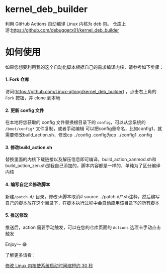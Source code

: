# kernel_deb_builder
利用 GitHub Actions 自动编译 Linux 内核为 deb 包。
仓库上游:https://github.com/debuggerx01/kernel_deb_builder

# 如何使用
如果您想要利用我的这个自动化脚本根据自己的需求编译内核，请参考如下步骤：

#### 1. Fork 仓库
访问(https://github.com/Linux-qitong/kernel_deb_builder) ，点击右上角的 `Fork` 按钮，并 clone 到本地

#### 2. 更新 config 文件
在本地将您获取的 config 文件替换根目录下的 `config`，可以从您系统的 `/boot/config*` 文件复制，或者手动编辑
可以把config重命名，比如config1，就需要修改build_action.sh，修改cp ../config .config为cp ../config1 .config

#### 3. 修改build_action.sh 
替换里面的内核下载链接以及解压信息即可编译，build_action_xanmod.sh和build_action_zen.sh是我自己添加的，脚本内容都是一样的，单纯为了区分编译内核

#### 4. 编写自定义修改脚本
新建`/patch.d/` 目录，修改sh脚本取消# source ../patch.d/*.sh注释，然后编写自己的脚本放在这个目录下，在脚本执行过程中会自动应用该目录下的所有脚本

#### 5. 推送修改
推送后，action 需要手动触发，可以在您的仓库页面的 `Actions` 选项卡手动点击触发

Enjoy～ :grin:

了解更多请看：

[修改 Linux 内核使系统启动时间缩短约 30 秒](https://www.debuggerx.com/2021/07/07/Modify-the-linux-kernel-to-reduce-the-boot-speed-by-about-30-seconds/)

